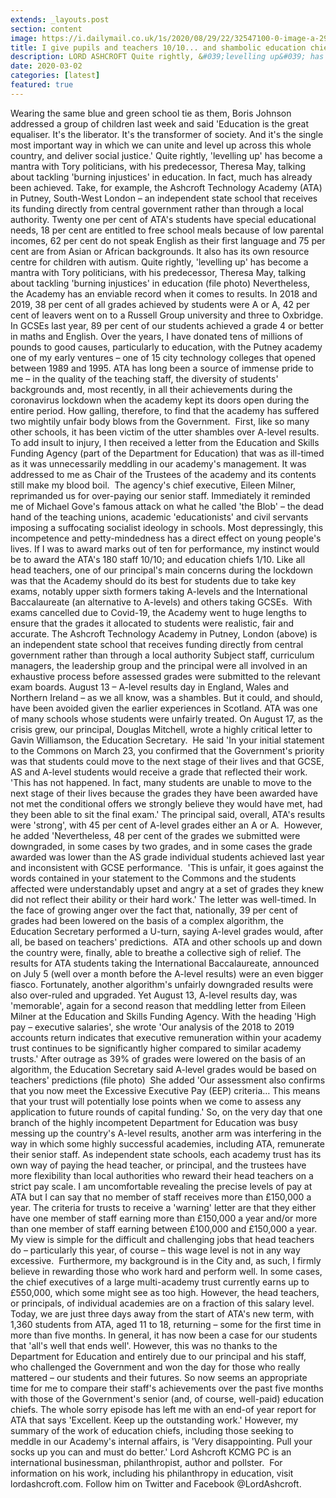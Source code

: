 ```yaml
---
extends: _layouts.post
section: content
image: https://i.dailymail.co.uk/1s/2020/08/29/22/32547100-0-image-a-29_1598735496342.jpg 
title: I give pupils and teachers 10/10... and shambolic education chiefs 1/10, says LORD ASHCROFT 
description: LORD ASHCROFT Quite rightly, &#039;levelling up&#039; has become a mantra with Tory politicians, with Boris Johnson&#039;s predecessor, Theresa May, talking about tackling &#039;burning injustices&#039; in education. 
date: 2020-03-02 
categories: [latest] 
featured: true 
--- 
```

Wearing the same blue and green school tie as them, Boris Johnson addressed a group of children last week and said &#039;Education is the great equaliser. It&#039;s the liberator. It&#039;s the transformer of society. And it&#039;s the single most important way in which we can unite and level up across this whole country, and deliver social justice.&#039;
Quite rightly, &#039;levelling up&#039; has become a mantra with Tory politicians, with his predecessor, Theresa May, talking about tackling &#039;burning injustices&#039; in education. In fact, much has already been achieved.
Take, for example, the Ashcroft Technology Academy (ATA) in Putney, South-West London &ndash; an independent state school that receives its funding directly from central government rather than through a local authority.
Twenty one per cent of ATA&#039;s students have special educational needs, 18 per cent are entitled to free school meals because of low parental incomes, 62 per cent do not speak English as their first language and 75 per cent are from Asian or African backgrounds. It also has its own resource centre for children with autism.
Quite rightly, &#039;levelling up&#039; has become a mantra with Tory politicians, with his predecessor, Theresa May, talking about tackling &#039;burning injustices&#039; in education (file photo)
Nevertheless, the Academy has an enviable record when it comes to results. In 2018 and 2019, 38 per cent of all grades achieved by students were A or A, 42 per cent of leavers went on to a Russell Group university and three to Oxbridge. In GCSEs last year, 89 per cent of our students achieved a grade 4 or better in maths and English.
Over the years, I have donated tens of millions of pounds to good causes, particularly to education, with the Putney academy one of my early ventures &ndash; one of 15 city technology colleges that opened between 1989 and 1995.
ATA has long been a source of immense pride to me &ndash; in the quality of the teaching staff, the diversity of students&#039; backgrounds and, most recently, in all their achievements during the coronavirus lockdown when the academy kept its doors open during the entire period.
How galling, therefore, to find that the academy has suffered two mightily unfair body blows from the Government.&nbsp;
First, like so many other schools, it has been victim of the utter shambles over A-level results.&nbsp;
To add insult to injury, I then received a letter from the Education and Skills Funding Agency (part of the Department for Education) that was as ill-timed as it was unnecessarily meddling in our academy&#039;s management. It was addressed to me as Chair of the Trustees of the academy and its contents still make my blood boil.&nbsp;
The agency&#039;s chief executive, Eileen Milner, reprimanded us for over-paying our senior staff. Immediately it reminded me of Michael Gove&#039;s famous attack on what he called &#039;the Blob&#039; &ndash; the dead hand of the teaching unions, academic &#039;educationists&#039; and civil servants imposing a suffocating socialist ideology in schools.
Most depressingly, this incompetence and petty-mindedness has a direct effect on young people&#039;s lives. If I was to award marks out of ten for performance, my instinct would be to award the ATA&#039;s 180 staff 10/10; and education chiefs 1/10.
Like all head teachers, one of our principal&#039;s main concerns during the lockdown was that the Academy should do its best for students due to take key exams, notably upper sixth formers taking A-levels and the International Baccalaureate (an alternative to A-levels) and others taking GCSEs.&nbsp;
With exams cancelled due to Covid-19, the Academy went to huge lengths to ensure that the grades it allocated to students were realistic, fair and accurate.
The Ashcroft Technology Academy in Putney, London (above) is an independent state school that receives funding directly from central government rather than through a local authority
Subject staff, curriculum managers, the leadership group and the principal were all involved in an exhaustive process before assessed grades were submitted to the relevant exam boards. August 13 &ndash; A-level results day in England, Wales and Northern Ireland &ndash; as we all know, was a shambles.
But it could, and should, have been avoided given the earlier experiences in Scotland. ATA was one of many schools whose students were unfairly treated.
On August 17, as the crisis grew, our principal, Douglas Mitchell, wrote a highly critical letter to Gavin Williamson, the Education Secretary.&nbsp;
He said &#039;In your initial statement to the Commons on March 23, you confirmed that the Government&#039;s priority was that students could move to the next stage of their lives and that GCSE, AS and A-level students would receive a grade that reflected their work.
&#039;This has not happened. In fact, many students are unable to move to the next stage of their lives because the grades they have been awarded have not met the conditional offers we strongly believe they would have met, had they been able to sit the final exam.&#039;
The principal said, overall, ATA&#039;s results were &#039;strong&#039;, with 45 per cent of A-level grades either an A or A.&nbsp;
However, he added &#039;Nevertheless, 48 per cent of the grades we submitted were downgraded, in some cases by two grades, and in some cases the grade awarded was lower than the AS grade individual students achieved last year and inconsistent with GCSE performance.&nbsp;
&#039;This is unfair, it goes against the words contained in your statement to the Commons and the students affected were understandably upset and angry at a set of grades they knew did not reflect their ability or their hard work.&#039;
The letter was well-timed. In the face of growing anger over the fact that, nationally, 39 per cent of grades had been lowered on the basis of a complex algorithm, the Education Secretary performed a U-turn, saying A-level grades would, after all, be based on teachers&#039; predictions.&nbsp;
ATA and other schools up and down the country were, finally, able to breathe a collective sigh of relief.
The results for ATA students taking the International Baccalaureate, announced on July 5 (well over a month before the A-level results) were an even bigger fiasco. Fortunately, another algorithm&#039;s unfairly downgraded results were also over-ruled and upgraded.
Yet August 13, A-level results day, was &#039;memorable&#039;, again for a second reason that meddling letter from Eileen Milner at the Education and Skills Funding Agency.
With the heading &#039;High pay &ndash; executive salaries&#039;, she wrote &#039;Our analysis of the 2018 to 2019 accounts return indicates that executive remuneration within your academy trust continues to be significantly higher compared to similar academy trusts.&#039;
After outrage as 39% of grades were lowered on the basis of an algorithm, the Education Secretary said A-level grades would be based on teachers&#039; predictions (file photo)&nbsp;
She added &#039;Our assessment also confirms that you now meet the Excessive Executive Pay (EEP) criteria&hellip; This means that your trust will potentially lose points when we come to assess any application to future rounds of capital funding.&#039;
So, on the very day that one branch of the highly incompetent Department for Education was busy messing up the country&#039;s A-level results, another arm was interfering in the way in which some highly successful academies, including ATA, remunerate their senior staff.
As independent state schools, each academy trust has its own way of paying the head teacher, or principal, and the trustees have more flexibility than local authorities who reward their head teachers on a strict pay scale. I am uncomfortable revealing the precise levels of pay at ATA but I can say that no member of staff receives more than &pound;150,000 a year.
The criteria for trusts to receive a &#039;warning&#039; letter are that they either have one member of staff earning more than &pound;150,000 a year and/or more than one member of staff earning between &pound;100,000 and &pound;150,000 a year.&nbsp;
My view is simple for the difficult and challenging jobs that head teachers do &ndash; particularly this year, of course &ndash; this wage level is not in any way excessive.&nbsp;
Furthermore, my background is in the City and, as such, I firmly believe in rewarding those who work hard and perform well.
In some cases, the chief executives of a large multi-academy trust currently earns up to &pound;550,000, which some might see as too high. However, the head teachers, or principals, of individual academies are on a fraction of this salary level.
Today, we are just three days away from the start of ATA&#039;s new term, with 1,360 students from ATA, aged 11 to 18, returning &ndash; some for the first time in more than five months.
In general, it has now been a case for our students that &#039;all&#039;s well that ends well&#039;. However, this was no thanks to the Department for Education and entirely due to our principal and his staff, who challenged the Government and won the day for those who really mattered &ndash; our students and their futures.
So now seems an appropriate time for me to compare their staff&#039;s achievements over the past five months with those of the Government&#039;s senior (and, of course, well-paid) education chiefs.
The whole sorry episode has left me with an end-of year report for ATA that says &#039;Excellent. Keep up the outstanding work.&#039;
However, my summary of the work of education chiefs, including those seeking to meddle in our Academy&#039;s internal affairs, is &#039;Very disappointing. Pull your socks up you can and must do better.&#039;
Lord Ashcroft KCMG PC is an international businessman, philanthropist, author and pollster.&nbsp;
For information on his work, including his philanthropy in education, visit lordashcroft.com. Follow him on Twitter and Facebook @LordAshcroft.